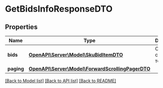 # GetBidsInfoResponseDTO

## Properties
Name | Type | Description | Notes
------------ | ------------- | ------------- | -------------
**bids** | [**OpenAPI\Server\Model\SkuBidItemDTO**](SkuBidItemDTO.md) | Страница списка товаров. | 
**paging** | [**OpenAPI\Server\Model\ForwardScrollingPagerDTO**](ForwardScrollingPagerDTO.md) |  | [optional] 

[[Back to Model list]](../README.md#documentation-for-models) [[Back to API list]](../README.md#documentation-for-api-endpoints) [[Back to README]](../README.md)


